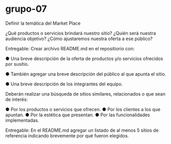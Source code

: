 # grupo-07

Definir la temática del Market Place

¿Qué productos o servicios brindará nuestro sitio? 
¿Quién será nuestra audiencia objetivo? 
¿Cómo ajustaremos nuestra oferta a ese público?

Entregable: Crear archivo README.md en el repositiorio con:

● Una breve descripción de la oferta de productos y/o servicios ofrecidos por susitio. 

● También agregar una breve descripción del público al que apunta el sitio.

● Una breve descripción de los integrantes del equipo.

Deberán realizar una búsqueda de sitios similares, relacionados o que sean de interés:

● Por los productos o servicios que ofrecen.
● Por los clientes a los que apuntan.
● Por la estética que presentan.
● Por las funcionalidades implementadas.

Entregable: 
En el README.md agregar un listado de al menos 5 sitios de referencia
indicando brevemente por qué fueron elegidos.